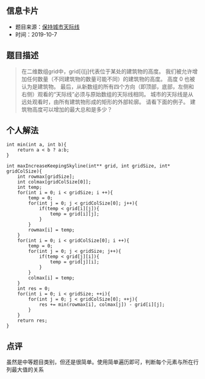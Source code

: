 ## 信息卡片
* 题目来源：[保持城市天际线](https://leetcode-cn.com/problems/max-increase-to-keep-city-skyline/)
* 时间：2019-10-7

## 题目描述
>在二维数组grid中，grid[i][j]代表位于某处的建筑物的高度。 我们被允许增加任何数量（不同建筑物的数量可能不同）的建筑物的高度。 高度 0 也被认为是建筑物。
>最后，从新数组的所有四个方向（即顶部，底部，左侧和右侧）观看的“天际线”必须与原始数组的天际线相同。 城市的天际线是从远处观看时，由所有建筑物形成的矩形的外部轮廓。 请看下面的例子。
>建筑物高度可以增加的最大总和是多少？

## 个人解法
```
int min(int a, int b){
    return a < b ? a:b;
}

int maxIncreaseKeepingSkyline(int** grid, int gridSize, int* gridColSize){
    int rowmax[gridSize];
    int colmax[gridColSize[0]];
    int temp;
    for(int i = 0; i < gridSize; i ++){
        temp = 0;
        for(int j = 0; j < gridColSize[0]; j++){
            if(temp < grid[i][j]){
                temp = grid[i][j];
            }
        }
        rowmax[i] = temp;
    }
    for(int i = 0; i < gridColSize[0]; i ++){
        temp = 0;
        for(int j = 0; j < gridSize; j++){
            if(temp < grid[j][i]){
                temp = grid[j][i];
            }
        }
        colmax[i] = temp;
    }
    int res = 0;
    for(int i = 0; i < gridSize; ++i){
        for(int j = 0; j < gridColSize[0]; ++j){
            res += min(rowmax[i], colmax[j]) - grid[i][j];
        }
    }
    return res;
}
``` 



## 点评
虽然是中等题目类别，但还是很简单。使用简单遍历即可，判断每个元素与所在行列最大值的关系

